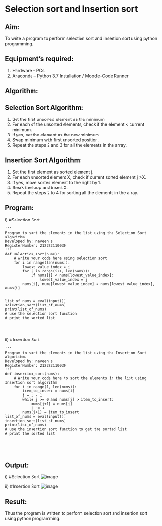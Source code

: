 # Selection sort and Insertion sort
## Aim:
To write a program to perform selection sort and insertion sort using python programming.
## Equipment’s required:
1.	Hardware – PCs
2.	Anaconda – Python 3.7 Installation / Moodle-Code Runner
## Algorithm:
## Selection Sort Algorithm:
1.	Set the first unsorted element as the minimum
2.	For each of the unsorted elements, check if the element < current minimum.
3.	If yes, set the element as the new minimum.
4.	Swap minimum with first unsorted position.
5.	Repeat the steps 2 and 3 for all the elements in the array.
## Insertion Sort Algorithm:
1.	Set the first element as sorted element j.
2.	For each unsorted element X, check if current sorted element j >X.
3.	If yes, move sorted element to the right by 1.
4.	Break the loop and insert X.
5.	Repeat the steps 2 to 4 for sorting all the elements in the array.
## Program:
i)	#Selection Sort
```
''' 
Program to sort the elements in the list using the Selection Sort algorithm.
Developed by: naveen s
RegisterNumber: 212222110030
'''
def selection_sort(nums):
    # write your code here using selection sort
    for i in range(len(nums)):
        lowest_value_index = i
        for j in range(i+1, len(nums)):
            if nums[j] < nums[lowest_value_index]:
                lowest_value_index = j
        nums[i], nums[lowest_value_index] = nums[lowest_value_index], nums[i]
    

list_of_nums = eval(input())
selection_sort(list_of_nums)
print(list_of_nums)
# use the selection sort function
# print the sorted list




```
ii)	#Insertion Sort
```
''' 
Program to sort the elements in the list using the Insertion Sort algorithm.
Developed by: naveen s
RegisterNumber: 212222110030
'''
def insertion_sort(nums):
    # Write your code here to sort the elements in the list using Insertion sort algorithm
    for i in range(1, len(nums)):
        item_to_insert = nums[i]
        j = i - 1
        while j >= 0 and nums[j] > item_to_insert:
            nums[j+1] = nums[j]
            j -= 1
        nums[j+1] = item_to_insert
list_of_nums = eval(input())
insertion_sort(list_of_nums)
print(list_of_nums)
# use the insertion sort function to get the sorted list
# print the sorted list





```

## Output:
i)	#Selection Sort
![image](https://github.com/NaveenSivamalai/Sorting-Algorithm/assets/123792574/2d7afae7-44e6-4f89-8e6a-9fa648f2d68f)

ii)	#Insertion Sort
![image](https://github.com/NaveenSivamalai/Sorting-Algorithm/assets/123792574/83117926-f4ee-40c4-aa17-a5cb8a42be40)


## Result:
Thus the program is written to perform selection sort and insertion sort using python programming.
